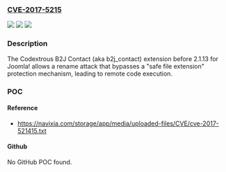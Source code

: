 ### [CVE-2017-5215](https://cve.mitre.org/cgi-bin/cvename.cgi?name=CVE-2017-5215)
![](https://img.shields.io/static/v1?label=Product&message=n%2Fa&color=blue)
![](https://img.shields.io/static/v1?label=Version&message=n%2Fa&color=blue)
![](https://img.shields.io/static/v1?label=Vulnerability&message=n%2Fa&color=brighgreen)

### Description

The Codextrous B2J Contact (aka b2j_contact) extension before 2.1.13 for Joomla! allows a rename attack that bypasses a "safe file extension" protection mechanism, leading to remote code execution.

### POC

#### Reference
- https://navixia.com/storage/app/media/uploaded-files/CVE/cve-2017-521415.txt

#### Github
No GitHub POC found.

